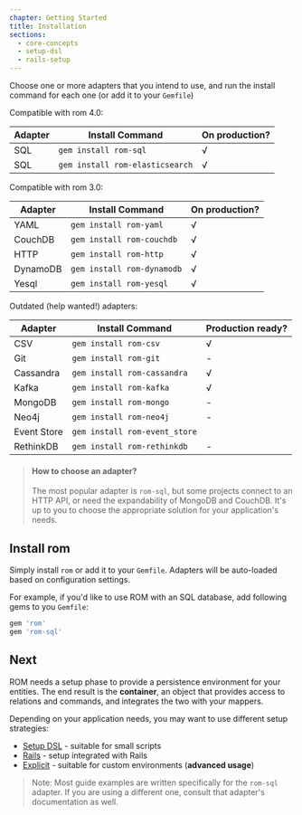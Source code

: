 ```yaml
---
chapter: Getting Started
title: Installation
sections:
  - core-concepts
  - setup-dsl
  - rails-setup
---
```


Choose one or more adapters that you intend to use, and run the install command
for each one (or add it to your `Gemfile`)

Compatible with rom 4.0:

|Adapter|Install Command|On production?|
|-------|---------------|---|
|SQL|`gem install rom-sql`| √ |
|SQL|`gem install rom-elasticsearch`| √ |

Compatible with rom 3.0:

|Adapter|Install Command|On production?|
|-------|---------------|---|
|YAML|`gem install rom-yaml`| √ |
|CouchDB|`gem install rom-couchdb`| √ |
|HTTP|`gem install rom-http`| √ |
|DynamoDB|`gem install rom-dynamodb`| √ |
|Yesql|`gem install rom-yesql`| √ |

Outdated (help wanted!) adapters:

|Adapter|Install Command|Production ready?
|-------|---------------|---|
|CSV|`gem install rom-csv`| √ |
|Git|`gem install rom-git`| - |
|Cassandra|`gem install rom-cassandra`| √ |
|Kafka|`gem install rom-kafka`| √ |
|MongoDB|`gem install rom-mongo`| - |
|Neo4j|`gem install rom-neo4j`| - |
|Event Store|`gem install rom-event_store`|
|RethinkDB|`gem install rom-rethinkdb`| - |

> #### How to choose an adapter?
>
> The most popular adapter is `rom-sql`, but some projects connect to an HTTP
> API, or need the expandability of MongoDB and CouchDB. It's up to you to
> choose the appropriate solution for your application's needs.

## Install rom

Simply install `rom` or add it to your `Gemfile`. Adapters will be auto-loaded based on configuration settings. 

For example, if you'd like to use ROM with an SQL database, add following gems to you `Gemfile`:

``` ruby
gem 'rom'
gem 'rom-sql'
```

## Next

ROM needs a setup phase to provide a persistence environment for your entities. The end result is the **container**, an object that provides access to relations and commands, and integrates the two with your mappers.

Depending on your application needs, you may want to use different setup strategies:

* [Setup DSL](/%{version}/learn/getting-started/setup-dsl) - suitable for small scripts
* [Rails](/%{version}/learn/getting-started/rails-setup) - setup integrated with Rails
* [Explicit](/%{version}/learn/advanced/explicit-setup) - suitable for custom environments (**advanced usage**)

> Note: Most guide examples are written specifically for the `rom-sql` adapter.
> If you are using a different one, consult that adapter's documentation as well.
